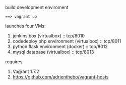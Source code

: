 build development enviroment

```
==> vagrant up
```




launches four VMs:

1) jenkins box (virtualbox) :: tcp/8010
2) codedeploy php environment (virtualbox) :: tcp/8011
3) python flask environment (docker) :: tcp/8012
4) mysql database (virtualbox) :: tcp/8013


requires:


1) Vagrant 1.7.2
2) https://github.com/adrienthebo/vagrant-hosts

